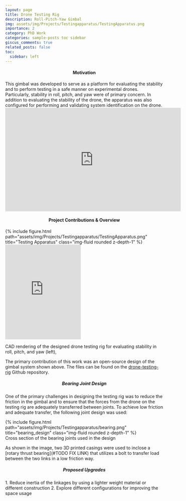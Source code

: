 ```yaml
---
layout: page
title: Drone Testing Rig
description: Roll-Pitch-Yaw Gimbal
img: assets/img/Projects/Testingapparatus/TestingApparatus.png
importance: 2
category: PhD Work
categories: sample-posts toc sidebar
giscus_comments: true
related_posts: false
toc:
  sidebar: left
---
```


<h4 id="motivation" style="text-align: center;">Motivation</h4>
This gimbal was developed to serve as a platform for evaluating the stability and to perform testing in a safe manner on experimental drones. Particularly, stability in roll, pitch, and yaw were of primary concern. In addition to evaluating the stability of the drone, the apparatus was also configured for performing and validating system identification on the drone. 

<iframe src="https://giphy.com/embed/8lu0KKRJa3bD7ktRBa" width="560" height="330" frameBorder="0" class="giphy-embed" allowFullScreen></iframe><p><a href="https://giphy.com/gifs/8lu0KKRJa3bD7ktRBa"></a></p>


<h4 id="contributions" style="text-align: center;">Project Contributions & Overview</h4>

<div class="row justify-content-sm-center">
    <div class="col-sm mt-3 mt-md-0">
        {% include figure.html path="assets/img/Projects/Testingapparatus/TestingApparatus.png" title="Testing Apparatus" class="img-fluid rounded z-depth-1" %}
    </div>
    <div style="width:241px;max-width:100%;"><div style="height:0;padding-bottom:125.31%;position:relative;"><iframe width="241" height="302" style="position:absolute;top:0;left:0;width:100%;height:100%;" frameBorder="0" src="https://imgflip.com/embed/7pdcm5"></iframe></div><p><a> </a></p></div>
    
</div>
<div class="caption">
    CAD rendering of the designed drone testing rig for evaluating stability in roll, pitch, and yaw (left), 
</div>

The primary contribution of this work was an open-source design of the gimbal system shown above. The files can be found on the [drone-testing-rig](https://github.com/kristanhilby/drone-testing-rig.git) Github repository. 

<h5 id="bearingdesign" style="text-align: center;">Bearing Joint Design</h5>

One of the primary challenges in designing the testing rig was to reduce the friction in the gimbal and to ensure that the forces from the drone on the testing rig are adequately transferred between joints. To achieve low friction and adequate transfer, the following joint design was used:

<div class="d-flex justify-content-center">
    <div class="col-sm mt-7 mt-md-0">
        {% include figure.html path="assets/img/Projects/Testingapparatus/bearing.png" title="bearing_design" class="img-fluid rounded z-depth-1" %}
    </div>
</div>
<div class="caption">
   Cross section of the bearing joints used in the design
</div>

As shown in the image, two 3D printed casings were used to inclose a [rotary thrust bearing](#TODO FIX LINK) that utilizes a bolt to transfer load between the two links in a low friction way. 

<h5 id="upgrades" style="text-align: center;">Proposed Upgrades</h5>
1. Reduce inertia of the linkages by using a lighter weight material or different construction
2. Explore different configurations for improving the space usage